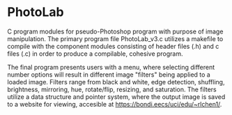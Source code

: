# PhotoLab
C program modules for pseudo-Photoshop program with purpose of image manipulation.
The primary program file PhotoLab_v3.c utilizes a makefile to compile with the component modules consisting of header files (.h) and c files (.c) in order to produce a compilable, cohesive program. 

The final program presents users with a menu, where selecting different number options will result in different image "filters" being 
applied to a loaded image. Filters range from black and white, edge detection, shuffling, brightness, mirroring, hue, rotate/flip, resizing, and saturation. The filters utilize a data structure and pointer system, where the output image is saved to a website for viewing, accesible at https://bondi.eecs/uci/edu/~rlchen1/. 
